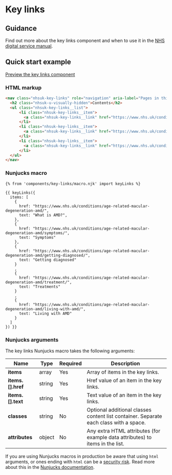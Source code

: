 # Key links

## Guidance

Find out more about the key links component and when to use it in the [NHS digital service manual](https://service-manual.nhs.uk/design-system/components/key-links).

## Quick start example

[Preview the key links component](https://nhsuk.github.io/nhsuk-frontend/components/key-links/index.html)

### HTML markup

```html
<nav class="nhsuk-key-links" role="navigation" aria-label="Pages in this section">
  <h2 class="nhsuk-u-visually-hidden">Contents</h2>
  <ul class="nhsuk-key-links__list">
      <li class="nhsuk-key-links__item">
        <a class="nhsuk-key-links__link" href="https://www.nhs.uk/conditions/coronavirus-covid-19/symptoms/main-symptoms/">Main symptoms of COVID-19 </a>
      </li>
      <li class="nhsuk-key-links__item">
        <a class="nhsuk-key-links__link" href="https://www.nhs.uk/conditions/coronavirus-covid-19/symptoms/coronavirus-in-children/">COVID-19 symptoms in children </a>
      </li>
      <li class="nhsuk-key-links__item">
        <a class="nhsuk-key-links__link" href="https://www.nhs.uk/conditions/coronavirus-covid-19/symptoms/what-to-do-if-you-get-symptoms-again/">What to do if you get symptoms again </a>
      </li>
  </ul>
</nav>
```

### Nunjucks macro

```
{% from 'components/key-links/macro.njk' import keyLinks %}

{{ keyLinks({
  items: [
    {
      href: "https://www.nhs.uk/conditions/age-related-macular-degeneration-amd/",
      text: "What is AMD?",
    },
    {
      href: "https://www.nhs.uk/conditions/age-related-macular-degeneration-amd/symptoms/",
      text: "Symptoms"
    },
    {
      href: "https://www.nhs.uk/conditions/age-related-macular-degeneration-amd/getting-diagnosed/",
      text: "Getting diagnosed"
    }
    ,
    {
      href: "https://www.nhs.uk/conditions/age-related-macular-degeneration-amd/treatment/",
      text: "Treatments"
    }
    ,
    {
      href: "https://www.nhs.uk/conditions/age-related-macular-degeneration-amd/living-with-amd/",
      text: "Living with AMD"
    }
  ]
}) }}
```

### Nunjucks arguments

The key links Nunjucks macro takes the following arguments:

| Name                    | Type     | Required  | Description  |
| ------------------------|----------|-----------|--------------|
| **items**               | array    | Yes       | Array of items in the key links. |
| **items.[].href**       | string   | Yes       | Href value of an item in the key links. |
| **items.[].text**       | string   | Yes       | Text value of an item in the key links. |
| **classes**             | string   | No        | Optional additional classes content list container. Separate each class with a space. |
| **attributes**          | object   | No        | Any extra HTML attributes (for example data attributes) to items in the list. |

If you are using Nunjucks macros in production be aware that using `html` arguments, or ones ending with `html` can be a [security risk](https://developer.mozilla.org/en-US/docs/Glossary/Cross-site_scripting). Read more about this in the [Nunjucks documentation](https://mozilla.github.io/nunjucks/api.html#user-defined-templates-warning).
